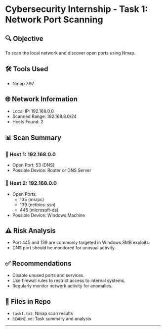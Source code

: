 # Cybersecurity Internship - Task 1: Network Port Scanning

## 🔍 Objective
To scan the local network and discover open ports using Nmap.

## 🛠 Tools Used
- Nmap 7.97

## 🌐 Network Information
- Local IP: 192.168.0.0
- Scanned Range: 192.168.8.0/24
- Hosts Found: 2

## 📊 Scan Summary

### 📌 Host 1: 192.168.0.0
- Open Port: 53 (DNS)
- Possible Device: Router or DNS Server

### 📌 Host 2: 192.168.0.0
- Open Ports:
  - 135 (msrpc)
  - 139 (netbios-ssn)
  - 445 (microsoft-ds)
- Possible Device: Windows Machine

## ⚠️ Risk Analysis
- Port 445 and 139 are commonly targeted in Windows SMB exploits.
- DNS port should be monitored for unusual activity.

## ✅ Recommendations
- Disable unused ports and services.
- Use firewall rules to restrict access to internal systems.
- Regularly monitor network activity for anomalies.

## 📁 Files in Repo
- `task1.txt`: Nmap scan results
- `README.md`: Task summary and analysis

---
